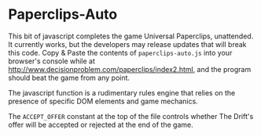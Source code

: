 # Paperclips-Auto

This bit of javascript completes the game Universal Paperclips, unattended. It currently works, but the developers may release updates that will break this code. Copy & Paste the contents of `paperclips-auto.js` into your browser's console while at http://www.decisionproblem.com/paperclips/index2.html, and the program should beat the game from any point. 

The javascript function is a rudimentary rules engine that relies on the presence of specific DOM elements and game mechanics. 

The `ACCEPT_OFFER` constant at the top of the file controls whether The Drift's offer will be accepted or rejected at the end of the game.
